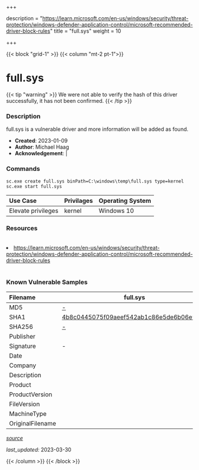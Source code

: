 +++

description = "https://learn.microsoft.com/en-us/windows/security/threat-protection/windows-defender-application-control/microsoft-recommended-driver-block-rules"
title = "full.sys"
weight = 10

+++


{{< block "grid-1" >}}
{{< column "mt-2 pt-1">}}


# full.sys 


{{< tip "warning" >}}
We were not able to verify the hash of this driver successfully, it has not been confirmed.
{{< /tip >}}


### Description

full.sys is a vulnerable driver and more information will be added as found.

- **Created**: 2023-01-09
- **Author**: Michael Haag
- **Acknowledgement**:  | [](https://twitter.com/)

### Commands

```
sc.exe create full.sys binPath=C:\windows\temp\full.sys type=kernel
sc.exe start full.sys
```

| Use Case | Privilages | Operating System | 
|:---- | ---- | ---- |
| Elevate privileges | kernel | Windows 10 |

### Resources
<br>
<li><a href=" https://learn.microsoft.com/en-us/windows/security/threat-protection/windows-defender-application-control/microsoft-recommended-driver-block-rules"> https://learn.microsoft.com/en-us/windows/security/threat-protection/windows-defender-application-control/microsoft-recommended-driver-block-rules</a></li>
<br>

### Known Vulnerable Samples

| Filename | full.sys |
|:---- | ---- | 
| MD5 | <a href="https://www.virustotal.com/gui/file/-">-</a> |
| SHA1 | <a href="https://www.virustotal.com/gui/file/4b8c0445075f09aeef542ab1c86e5de6b06e91a3">4b8c0445075f09aeef542ab1c86e5de6b06e91a3</a> |
| SHA256 | <a href="https://www.virustotal.com/gui/file/-">-</a> |
| Publisher |  |
| Signature | -   |
| Date |  |
| Company |  |
| Description |  |
| Product |  |
| ProductVersion |  |
| FileVersion |  |
| MachineType |  |
| OriginalFilename |  |



[*source*](https://github.com/magicsword-io/LOLDrivers/tree/main/yaml/full.sys.yml)

*last_updated:* 2023-03-30








{{< /column >}}
{{< /block >}}
